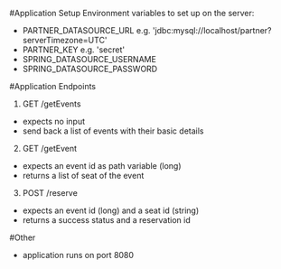 #Application Setup
Environment variables to set up on the server:
- PARTNER_DATASOURCE_URL e.g. 'jdbc:mysql://localhost/partner?serverTimezone=UTC'
- PARTNER_KEY e.g. 'secret'
- SPRING_DATASOURCE_USERNAME
- SPRING_DATASOURCE_PASSWORD

#Application Endpoints
1. GET /getEvents
- expects no input
- send back a list of events with their basic details

2. GET /getEvent
- expects an event id as path variable (long)
- returns a list of seat of the event

3. POST /reserve
- expects an event id (long) and a seat id (string)
- returns a success status and a reservation id 

#Other
- application runs on port 8080


